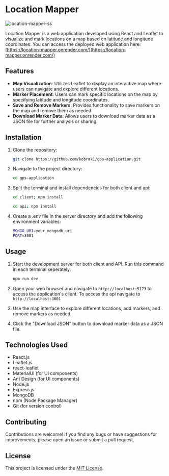 # Location Mapper

![location-mapper-ss](https://github.com/kobrak1/gps-application/assets/114083611/5849c3fe-f99a-4e66-8e01-927a60a0acbe)

Location Mapper is a web application developed using React and Leaflet to visualize and mark locations on a map based on latitude and longitude coordinates.
You can access the deployed web application here: [https://location-mapper.onrender.com/](https://location-mapper.onrender.com/)

## Features

- **Map Visualization**: Utilizes Leaflet to display an interactive map where users can navigate and explore different locations.
- **Marker Placement**: Users can mark specific locations on the map by specifying latitude and longitude coordinates.
- **Save and Remove Markers**: Provides functionality to save markers on the map and remove them as needed.
- **Download Marker Data**: Allows users to download marker data as a JSON file for further analysis or sharing.

## Installation

1. Clone the repository:
   ```bash
   git clone https://github.com/kobrak1/gps-application.git

2. Navigate to the project directory:
   ```bash
   cd gps-application

3. Split the terminal and install dependencies for both client and api:
   ```bash
   cd client; npm install
   ```
   ```bash
   cd api; npm install
   ```
4. Create a .env file in the server directory and add the following environment variables:

    ```bash
    MONGO_URI=your_mongodb_uri
    PORT=3001

## Usage

1. Start the development server for both client and API. Run this command in each terminal seperately:
   ```bash
   npm run dev
   ```

2. Open your web browser and navigate to `http://localhost:5173` to access the application's client.
   To access the api navigate to `http://localhost:3001`

3. Use the map interface to explore different locations, add markers, and remove markers as needed.

4. Click the "Download JSON" button to download marker data as a JSON file.

## Technologies Used

- React.js
- Leaflet.js
- react-leaflet
- MaterialUI (for UI components)
- Ant Design (for UI components)
- Node.js
- Express.js
- MongoDB
- npm (Node Package Manager)
- Git (for version control)

## Contributing

Contributions are welcome! If you find any bugs or have suggestions for improvements, please open an issue or submit a pull request.

## License

This project is licensed under the [MIT License](LICENSE).
